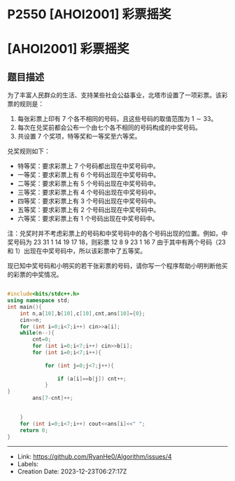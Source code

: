 # P2550 [AHOI2001] 彩票摇奖

# [AHOI2001] 彩票摇奖

## 题目描述

为了丰富人民群众的生活、支持某些社会公益事业，北塔市设置了一项彩票。该彩票的规则是：

1. 每张彩票上印有 $7$ 个各不相同的号码，且这些号码的取值范围为 $1\sim33$。
2. 每次在兑奖前都会公布一个由七个各不相同的号码构成的中奖号码。
3. 共设置 $7$ 个奖项，特等奖和一等奖至六等奖。

兑奖规则如下：
- 特等奖：要求彩票上 $7$ 个号码都出现在中奖号码中。
- 一等奖：要求彩票上有 $6$ 个号码出现在中奖号码中。
- 二等奖：要求彩票上有 $5$ 个号码出现在中奖号码中。
- 三等奖：要求彩票上有 $4$ 个号码出现在中奖号码中。
- 四等奖：要求彩票上有 $3$ 个号码出现在中奖号码中。
- 五等奖：要求彩票上有 $2$ 个号码出现在中奖号码中。
- 六等奖：要求彩票上有 $1$ 个号码出现在中奖号码中。

注：兑奖时并不考虑彩票上的号码和中奖号码中的各个号码出现的位置。例如，中奖号码为 $23\ 31\ 1\ 14\ 19\ 17\ 18$，则彩票 $12\ 8\ 9\ 23\ 1\ 16\ 7$ 由于其中有两个号码（$23$ 和 $1$）出现在中奖号码中，所以该彩票中了五等奖。

现已知中奖号码和小明买的若干张彩票的号码，请你写一个程序帮助小明判断他买的彩票的中奖情况。
```c++

#include<bits/stdc++.h>
using namespace std;
int main(){
	int n,a[10],b[10],c[10],cnt,ans[10]={0};
	cin>>n;
	for (int i=0;i<7;i++) cin>>a[i];
	while(n--){
		cnt=0;
		for (int i=0;i<7;i++) cin>>b[i];
		for (int i=0;i<7;i++){
		
			for (int j=0;j<7;j++){
			
				if (a[i]==b[j]) cnt++;
			}
}
		ans[7-cnt]++;

		
	}
	for (int i=0;i<7;i++) cout<<ans[i]<<" "; 
    return 0;
}
```

---

* Link: https://github.com/RyanHe0/Algorithm/issues/4
* Labels: 
* Creation Date: 2023-12-23T06:27:17Z
